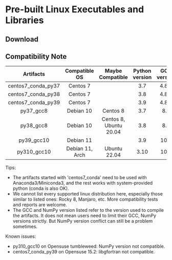 # Pre-built Linux Executables and Libraries

## Download

## Compatibility Note

| Artifacts | Compatible OS | Maybe Compatible | Python version | GCC version | NumPy version |
| :---: | :---: | :---: | :---: | :---: | :---: |
| centos7_conda_py37 | Centos 7 | | 3.7 | 4.8.5 | 1.18 |
| centos7_conda_py38 | Centos 7 | | 3.8 | 4.8.5 | 1.21 |
| centos7_conda_py39 | Centos 7 | | 3.9 | 4.8.5 | 1.21 |
| py37_gcc8 | Debian 10 | Centos 8 | 3.7 | 8.3 | 1.21 |
| py38_gcc8 | Debian 10 | Centos 8, Ubuntu 20.04 | 3.8 | 8.3 | 1.23 |
| py39_gcc10 | Debian 11 |  | 3.9 | 10.2 | 1.23 |
| py310_gcc10 | Debian 11, Arch | Ubuntu 22.04 | 3.10 | 10.2 | 1.23 |

Tips:
* The artifacts started with 'centos7_conda' need to be used with Anaconda3/Miniconda3, and the rest works with system-provided python (conda is also OK).
* We cannot list every supported linux distribution here, especially those similar to listed ones: Rocky 8, Manjaro, etc. More compatibility tests and reports are welcome.
* The GCC and NumPy version listed refer to the version used to compile the artifacts. It does not mean users need to limit their GCC, NumPy versions strictly. But NumPy version conflict can still be a problem sometimes.

Known issues:
* py310_gcc10 on Opensuse tumbleweed: NumPy version not compatible.
* centos7_conda_py39 on Opensuse 15.2: libgfortran not compatible.
